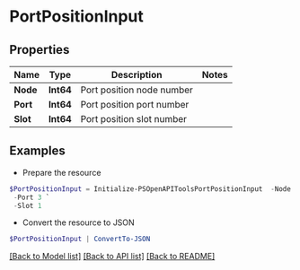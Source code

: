 # PortPositionInput
## Properties

Name | Type | Description | Notes
------------ | ------------- | ------------- | -------------
**Node** | **Int64** | Port position node number | 
**Port** | **Int64** | Port position port number | 
**Slot** | **Int64** | Port position slot number | 

## Examples

- Prepare the resource
```powershell
$PortPositionInput = Initialize-PSOpenAPIToolsPortPositionInput  -Node 0 `
 -Port 3 `
 -Slot 1
```

- Convert the resource to JSON
```powershell
$PortPositionInput | ConvertTo-JSON
```

[[Back to Model list]](../README.md#documentation-for-models) [[Back to API list]](../README.md#documentation-for-api-endpoints) [[Back to README]](../README.md)

